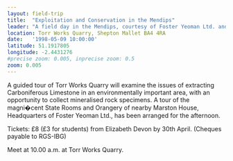 ```yaml
---
layout: field-trip
title:  "Exploitation and Conservation in the Mendips"
leader: "A field day in the Mendips, courtesy of Foster Yeoman Ltd. and the Royal Geographical Society"
location: Torr Works Quarry, Shepton Mallet BA4 4RA
date:   '1998-05-09 10:00:00'
latitude: 51.1917805
longitude: -2.4431276
#precise zoom: 0.005, inprecise zoom: 0.5
zoom: 0.005
---
```

A guided tour of Torr Works Quarry will examine the issues of extracting Carboniferous Limestone in an environmentally important area, with an opportunity to collect mineralised rock specimens. A tour of the magni�cent State Rooms and Orangery of nearby Marston House, Headquarters of Foster Yeoman Ltd., has been arranged for the afternoon.

Tickets: £8 (£3 for students) from Elizabeth Devon by 30th April. (Cheques payable to RGS-IBG)

Meet at 10.00 a.m. at Torr Works Quarry.